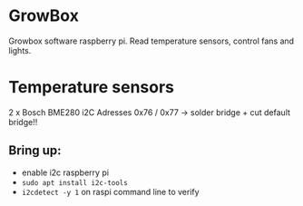 # GrowBox
Growbox software raspberry pi. Read temperature sensors, control fans and lights.

# Temperature sensors

2 x Bosch BME280
i2C Adresses 0x76 / 0x77 -> solder bridge + cut default bridge!!

## Bring up:
- enable i2c raspberry pi
- `sudo apt install i2c-tools`
- `i2cdetect -y 1` on raspi command line to verify